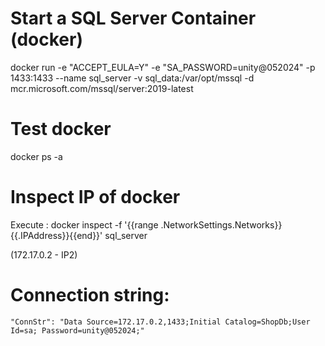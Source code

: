 # Start a SQL Server Container (docker)
docker run -e "ACCEPT_EULA=Y" -e "SA_PASSWORD=unity@052024"   -p 1433:1433 --name sql_server   -v sql_data:/var/opt/mssql   -d mcr.microsoft.com/mssql/server:2019-latest

# Test docker
docker ps -a

# Inspect IP of docker
Execute : 
docker inspect -f '{{range .NetworkSettings.Networks}}{{.IPAddress}}{{end}}' sql_server

(172.17.0.2 - IP2)

# Connection string:
    "ConnStr": "Data Source=172.17.0.2,1433;Initial Catalog=ShopDb;User Id=sa; Password=unity@052024;"

